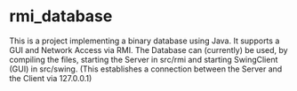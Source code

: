 # rmi_database
This is a project implementing a binary database using Java. 
It supports a GUI and Network Access via RMI. 
The Database can (currently) be used, by compiling the files, starting the Server in src/rmi and starting SwingClient (GUI) in src/swing.
(This establishes a connection between the Server and the Client via 127.0.0.1)
